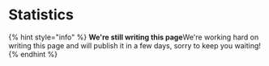 # Statistics

{% hint style="info" %}
**We're still writing this page**We're working hard on writing this page and will publish it in a few days, sorry to keep you waiting!
{% endhint %}



